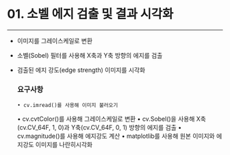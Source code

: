 # 01. 소벨 에지 검출 및 결과 시각화
---
- 이미지를 그레이스케일로 변환
- 소벨(Sobel) 필터를 사용해 X축과 Y축 방향의 에지를 검출
- 검출된 에지 강도(edge strength) 이미지를 시각화

    ### 요구사항
      • cv.imread()를 사용해 이미지 불러오기
     • cv.cvtColor()를 사용해 그레이스케일로 변환
     • cv.Sobel()을 사용해 X축(cv.CV_64F, 1, 0)과 Y축(cv.CV_64F, 0, 1) 방향의 에지를 검출
     • cv.magnitude()를 사용해 에지강도 계산
     • matplotlib를 사용해 원본 이미지와 에지강도 이미지를 나란히시각화
